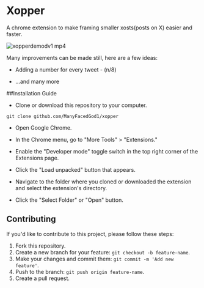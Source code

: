 # Xopper

A chrome extension to make framing smaller xosts(posts on X) easier and faster.

![xopperdemodv1 mp4](https://github.com/thekshunya/xopper/assets/69801148/f3f0b570-a736-4640-a74d-4966e423e44b)


Many improvements can be made still, here are a few ideas:

+ Adding a number for every tweet - (n/8)

+ ...and many more


##Installation Guide

- Clone or download this repository to your computer.

`git clone github.com/ManyFacedGod1/xopper`      

- Open Google Chrome.

- In the Chrome menu, go to "More Tools" > "Extensions."

- Enable the "Developer mode" toggle switch in the top right corner of the Extensions page.

- Click the "Load unpacked" button that appears.

- Navigate to the folder where you cloned or downloaded the extension and select the extension's directory.

- Click the "Select Folder" or "Open" button.

## Contributing

If you'd like to contribute to this project, please follow these steps:

1. Fork this repository.
2. Create a new branch for your feature: `git checkout -b feature-name`.
3. Make your changes and commit them: `git commit -m 'Add new feature'`.
4. Push to the branch: `git push origin feature-name`.
5. Create a pull request.
